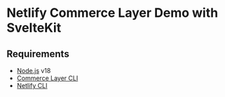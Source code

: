 # Netlify Commerce Layer Demo with SvelteKit

## Requirements

* [Node.js](https://docs.netlify.com/cli/get-started/) v18
* [Commerce Layer CLI](https://github.com/commercelayer/commercelayer-cli)
* [Netlify CLI](https://docs.netlify.com/cli/get-started/)
